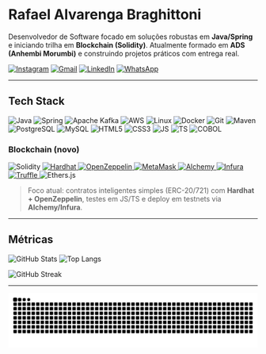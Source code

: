 <!-- Headline -->
# Rafael Alvarenga Braghittoni

Desenvolvedor de Software focado em soluções robustas em **Java/Spring** e iniciando trilha em **Blockchain (Solidity)**. Atualmente formado em **ADS (Anhembi Morumbi)** e construindo projetos práticos com entrega real.

<!-- Social -->
<div align="left">
  
[![Instagram](https://img.shields.io/badge/Instagram-E4405F?style=for-the-badge&logo=instagram&logoColor=white)](https://www.instagram.com/thebraghittoni/)
[![Gmail](https://img.shields.io/badge/Gmail-D14836?style=for-the-badge&logo=gmail&logoColor=white)](mailto:rafinhalvarenga@gmail.com)
[![LinkedIn](https://img.shields.io/badge/LinkedIn-0A66C2?style=for-the-badge&logo=linkedin&logoColor=white)](https://www.linkedin.com/in/rafabrh/)
[![WhatsApp](https://img.shields.io/badge/WhatsApp-25D366?style=for-the-badge&logo=whatsapp&logoColor=white)](https://wa.me/5511982704692)

</div>

---

## Tech Stack

<!-- Backend / Infra -->
<p>
  <img alt="Java" height="40" src="https://cdn.jsdelivr.net/gh/devicons/devicon/icons/java/java-original.svg" />
  <img alt="Spring" height="40" src="https://cdn.jsdelivr.net/gh/devicons/devicon/icons/spring/spring-original.svg" />
  <img alt="Apache Kafka" height="40" src="https://cdn.jsdelivr.net/gh/devicons/devicon/icons/apachekafka/apachekafka-original.svg" />
  <img alt="AWS" height="40" src="https://cdn.jsdelivr.net/gh/devicons/devicon/icons/amazonwebservices/amazonwebservices-plain-wordmark.svg" />
  <img alt="Linux" height="40" src="https://cdn.jsdelivr.net/gh/devicons/devicon/icons/linux/linux-original.svg" />
  <img alt="Docker" height="40" src="https://cdn.jsdelivr.net/gh/devicons/devicon/icons/docker/docker-plain.svg" />
  <img alt="Git" height="40" src="https://cdn.jsdelivr.net/gh/devicons/devicon/icons/git/git-original.svg" />
  <img alt="Maven" height="40" src="https://cdn.jsdelivr.net/gh/devicons/devicon/icons/maven/maven-original.svg" />
  <img alt="PostgreSQL" height="40" src="https://cdn.jsdelivr.net/gh/devicons/devicon/icons/postgresql/postgresql-original.svg" />
  <img alt="MySQL" height="40" src="https://cdn.jsdelivr.net/gh/devicons/devicon/icons/mysql/mysql-original.svg" />
  <img alt="HTML5" height="40" src="https://cdn.jsdelivr.net/gh/devicons/devicon/icons/html5/html5-original.svg" />
  <img alt="CSS3"  height="40" src="https://cdn.jsdelivr.net/gh/devicons/devicon/icons/css3/css3-original.svg" />
  <img alt="JS"    height="40" src="https://cdn.jsdelivr.net/gh/devicons/devicon/icons/javascript/javascript-original.svg" />
  <img alt="TS"    height="40" src="https://cdn.jsdelivr.net/gh/devicons/devicon/icons/typescript/typescript-original.svg" />
  <img alt="COBOL" height="40" src="https://img.shields.io/badge/COBOL-0040FF?style=for-the-badge&logo=ibm&logoColor=white" />
</p>

<!-- Blockchain -->
### Blockchain (novo)
<p>
  <img alt="Solidity" height="40" src="https://cdn.jsdelivr.net/gh/devicons/devicon/icons/solidity/solidity-original.svg" />
  <a href="https://hardhat.org/">
    <img alt="Hardhat" height="28" src="https://img.shields.io/badge/Hardhat-FFF100?style=for-the-badge&logo=hardhat&logoColor=black" />
  </a>
  <a href="https://www.openzeppelin.com/">
    <img alt="OpenZeppelin" height="28" src="https://img.shields.io/badge/OpenZeppelin-4E5EE4?style=for-the-badge&logo=openzeppelin&logoColor=white" />
  </a>
  <a href="https://metamask.io/">
    <img alt="MetaMask" height="28" src="https://img.shields.io/badge/MetaMask-F6851B?style=for-the-badge&logo=metamask&logoColor=white" />
  </a>
  <a href="https://www.alchemy.com/">
    <img alt="Alchemy" height="28" src="https://img.shields.io/badge/Alchemy-0B57D0?style=for-the-badge&logo=alchemy&logoColor=white" />
  </a>
  <a href="https://infura.io/">
    <img alt="Infura" height="28" src="https://img.shields.io/badge/Infura-FF5C00?style=for-the-badge&logo=infura&logoColor=white" />
  </a>
  <a href="https://trufflesuite.com/">
    <img alt="Truffle" height="28" src="https://img.shields.io/badge/Truffle-5E464D?style=for-the-badge&logo=truffle&logoColor=white" />
  </a>
  <img alt="Ethers.js" height="28" src="https://img.shields.io/badge/Ethers.js-2537A6?style=for-the-badge&logo=ethereum&logoColor=white" />
</p>

> Foco atual: contratos inteligentes simples (ERC-20/721) com **Hardhat + OpenZeppelin**, testes em JS/TS e deploy em testnets via **Alchemy/Infura**.

---

## Métricas

<!-- Dica: manter sem include_all_commits p/ evitar erro sem self-host -->
<p>
  <img 
    src="https://github-readme-stats.vercel.app/api?username=rafabrh&show_icons=true&theme=dark&rank_icon=github&cache_seconds=7200"
    height="165"
    alt="GitHub Stats"
  />
  <img 
    src="https://github-readme-stats.vercel.app/api/top-langs/?username=rafabrh&layout=compact&theme=dark&langs_count=8&cache_seconds=7200"
    height="165"
    alt="Top Langs"
  />
</p>

<p>
  <img 
    src="https://streak-stats.demolab.com?user=rafabrh&theme=dark&hide_border=true"
    height="165"
    alt="GitHub Streak"
  />
</p>

---

<!-- Snake: requer GitHub Action gerando /output/snake.svg -->
<picture>
  <source media="(prefers-color-scheme: dark)" srcset="https://raw.githubusercontent.com/rafabrh/rafabrh/output/snake-dark.svg?v=1">
  <source media="(prefers-color-scheme: light)" srcset="https://raw.githubusercontent.com/rafabrh/rafabrh/output/snake.svg?v=1">
  <img alt="snake animation" src="https://raw.githubusercontent.com/rafabrh/rafabrh/output/snake.svg?v=1">
</picture>
